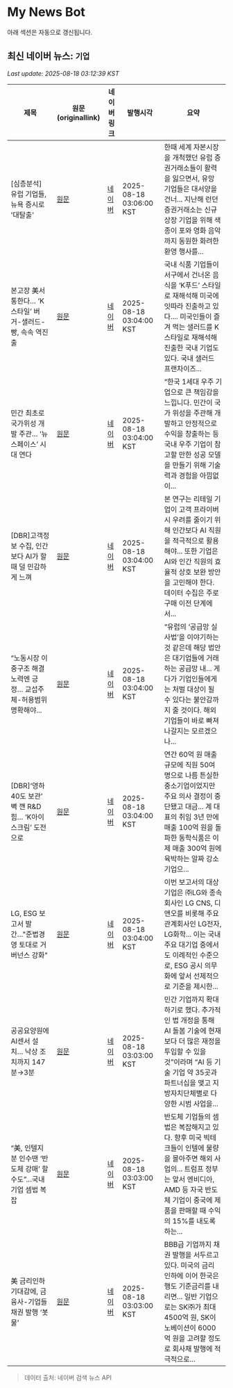 # My News Bot

아래 섹션은 자동으로 갱신됩니다.

<!-- NEWS:START -->
## 최신 네이버 뉴스: `기업`
_Last update: 2025-08-18 03:12:39 KST_

| 제목 | 원문(originallink) | 네이버 링크 | 발행시각 | 요약 |
|---|---|---|---|---|
| [심층분석] 유럽 기업들, 뉴욕 증시로 '대탈출' | [원문](http://www.g-enews.com/ko-kr/news/article/news_all/202508171757309454fbbec65dfb_1/article.html) | [네이버](http://www.g-enews.com/ko-kr/news/article/news_all/202508171757309454fbbec65dfb_1/article.html) | 2025-08-18 03:06:00 KST | 한때 세계 자본시장을 개척했던 유럽 증권거래소들이 활력을 잃으면서, 유망 기업들은 대서양을 건너... 지난해 런던증권거래소는 신규 상장 기업을 위해 색종이 포와 영화 음악까지 동원한 화려한 환영 행사를... |
| 본고장 美서 통한다… ‘K스타일’ 버거-샐러드-빵, 속속 역진출 | [원문](https://www.donga.com/news/Economy/article/all/20250817/132199890/2) | [네이버](https://n.news.naver.com/mnews/article/020/0003654744?sid=101) | 2025-08-18 03:04:00 KST | 국내 식품 기업들이 서구에서 건너온 음식을 ‘K푸드’ 스타일로 재해석해 미국에 잇따라 진출하고 있다.... 미국인들이 즐겨 먹는 샐러드를 K스타일로 재해석해 진출한 국내 기업도 있다. 국내 샐러드 프랜차이즈... |
| 민간 최초로 국가위성 개발 주관… ‘뉴스페이스’ 시대 연다 | [원문](https://www.donga.com/news/It/article/all/20250817/132198404/2) | [네이버](https://n.news.naver.com/mnews/article/020/0003654747?sid=105) | 2025-08-18 03:04:00 KST | “한국 1세대 우주 기업으로 큰 책임감을 느낍니다. 민간이 국가 위성을 주관해 개발하고 안정적으로 수익을 창출하는 등 국내 우주 기업이 참고할 만한 성공 모델을 만들기 위해 기술력과 경험을 아낌없이... |
| [DBR]고객정보 수집, 인간보다 AI가 할 때 덜 민감하게 느껴 | [원문](https://www.donga.com/news/Economy/article/all/20250817/132193586/2) | [네이버](https://n.news.naver.com/mnews/article/020/0003654749?sid=101) | 2025-08-18 03:04:00 KST | 본 연구는 리테일 기업이 고객 프라이버시 우려를 줄이기 위해 인간보다 AI 직원을 적극적으로 활용해야... 또한 기업은 AI와 인간 직원의 효율적 상호 보완 방안을 고민해야 한다. 데이터 수집은 주로 구매 이전 단계에서... |
| “노동시장 이중구조 해결 노력엔 긍정… 교섭주체-허용범위 명확해야... | [원문](https://www.donga.com/news/Economy/article/all/20250817/132199879/2) | [네이버](https://n.news.naver.com/mnews/article/020/0003654746?sid=101) | 2025-08-18 03:04:00 KST | “유럽의 ‘공급망 실사법’을 이야기하는 것 같은데 해당 법안은 대기업들에 거래하는 공급망 내... 게다가 기업인들에게는 처벌 대상이 될 수 있다는 불안감까지 줄 것이다. 해외 기업들이 바로 빠져나갈지는 모르겠으나... |
| [DBR]‘영하 40도 보관’ 벽 깬 R&D 힘… ‘K아이스크림’ 도전으로 | [원문](https://www.donga.com/news/Economy/article/all/20250817/132193579/2) | [네이버](https://n.news.naver.com/mnews/article/020/0003654750?sid=101) | 2025-08-18 03:04:00 KST | 연간 60억 원 매출 규모에 직원 50여 명으로 나름 튼실한 중소기업이었지만 주요 의사 결정이 중단됐고 대금... 계 대표의 취임 3년 만에 매출 100억 원을 돌파한 동학식품은 이제 매출 300억 원에 육박하는 알짜 강소기업으... |
| LG, ESG 보고서 발간…"준법경영 토대로 거버넌스 강화" | [원문](https://www.apnews.kr/news/articleView.html?idxno=3038625) | [네이버](https://www.apnews.kr/news/articleView.html?idxno=3038625) | 2025-08-18 03:04:00 KST | 이번 보고서의 대상 기업은 ㈜LG와 종속회사인 LG CNS, 디앤오를 비롯해 주요 관계회사인 LG전자, LG화학... 이는 국내 주요 대기업 중에서도 이례적인 수준으로, ESG 공시 의무화에 앞서 선제적으로 기준을 제시한... |
| 공공요양원에 AI센서 설치… 낙상 조치까지 147분→3분 | [원문](https://www.donga.com/news/Society/article/all/20250818/132200706/2) | [네이버](https://n.news.naver.com/mnews/article/020/0003654739?sid=102) | 2025-08-18 03:03:00 KST | 민간 기업까지 확대하기로 했다. 추가적인 법 개정을 통해 AI 돌봄 기술에 현재보다 더 많은 재정을 투입할 수 있을 것”이라며 “AI 등 기술 기업 약 35곳과 파트너십을 맺고 지방자치단체별로 다양한 시범 사업을... |
| “美, 인텔지분 인수땐 ‘반도체 강매’ 할수도”…국내기업 셈법 복잡 | [원문](https://www.donga.com/news/Economy/article/all/20250817/132199897/2) | [네이버](https://n.news.naver.com/mnews/article/020/0003654743?sid=101) | 2025-08-18 03:03:00 KST | 반도체 기업들의 셈법은 복잡해지고 있다. 향후 미국 빅테크들이 인텔에 물량을 몰아주면 해외 사업의... 트럼프 정부는 앞서 엔비디아, AMD 등 자국 반도체 기업이 중국에 제품을 판매할 때 수익의 15%를 내도록 하는... |
| 美 금리인하 기대감에, 금융사-기업들 채권 발행 ‘봇물’ | [원문](https://www.donga.com/news/Economy/article/all/20250817/132199915/2) | [네이버](https://n.news.naver.com/mnews/article/020/0003654740?sid=101) | 2025-08-18 03:03:00 KST | BBB급 기업까지 채권 발행을 서두르고 있다. 미국의 금리 인하에 이어 한국은행도 기준금리를 내리면... 일반 기업으로는 SK㈜가 최대 4500억 원, SK이노베이션이 6000억 원을 고려할 정도로 회사채 발행에 적극적으로... |

> 데이터 출처: 네이버 검색 뉴스 API
<!-- NEWS:END -->
